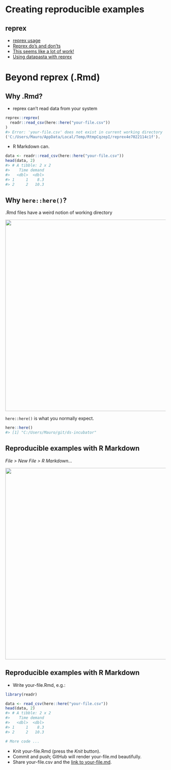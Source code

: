 Creating reproducible examples
================

## reprex

  - [reprex usage](https://reprex.tidyverse.org/index.html#usage)
  - [Reprex do’s and
    don’ts](https://reprex.tidyverse.org/articles/reprex-dos-and-donts.html)
  - [This seems like a lot of
    work\!](https://reprex.tidyverse.org/articles/reprex-dos-and-donts.html#this-seems-like-a-lot-of-work)
  - [Using datapasta with
    reprex](https://reprex.tidyverse.org/articles/articles/datapasta-reprex.html)

# Beyond reprex (.Rmd)

## Why .Rmd?

  - reprex can’t read data from your system

<!-- end list -->

``` r
reprex::reprex(
  readr::read_csv(here::here("your-file.csv"))
)
#> Error: 'your-file.csv' does not exist in current working directory
('C:/Users/Mauro/AppData/Local/Temp/RtmpCqzepI/reprex4e7022114c1f').
```

  - R Markdown can.

<!-- end list -->

``` r
data <- readr::read_csv(here::here("your-file.csv"))
head(data, 2)
#> # A tibble: 2 x 2
#>    Time demand
#>   <dbl>  <dbl>
#> 1     1    8.3
#> 2     2   10.3
```

## Why `here::here()`?

.Rmd files have a weird notion of working directory

<img src="https://i.imgur.com/2RQA3Kf.png" width=600/>

`here::here()` is what you normally expect.

``` r
here::here()
#> [1] "C:/Users/Mauro/git/ds-incubator"
```

## Reproducible examples with R Markdown

*File \> New File \> R Markdown…*

<img src="https://i.imgur.com/JcJYQXy.png" width=600 />

## Reproducible examples with R Markdown

  - Write your-file.Rmd, e.g.:

<!-- end list -->

``` r
library(readr)

data <- read_csv(here::here("your-file.csv"))
head(data, 2)
#> # A tibble: 2 x 2
#>    Time demand
#>   <dbl>  <dbl>
#> 1     1    8.3
#> 2     2   10.3

# More code ...
```

  - Knit your-file.Rmd (press the *Knit* button).
  - Commit and push; GitHub will render your-file.md beautifully.
  - Share your-file.csv and the [link to
    your-file.md](https://github.com/2DegreesInvesting/ds-incubator/blob/master/2019-12-10_reprex.md).
